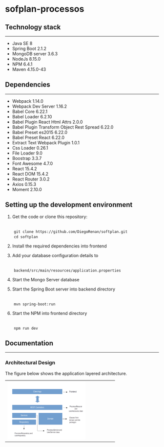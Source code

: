 # sofplan-processos

<h2>Technology stack</h2>
<hr></hr>

<ul>
    <li>Java SE 8</li>
    <li>Spring Boot 2.1.2</li>
    <li>MongoDB server 3.6.3</li>
    <li>NodeJs 8.15.0</li>
    <li>NPM 6.4.1</li>
    <li>Maven 4.15.0-43</li>
</ul>

<h2>Dependencies</h2>
<hr></hr>

<ul>    
    <li>Webpack 1.14.0</li>
    <li>Webpack Dev Server 1.16.2</li>
    <li>Babel Core 6.22.1</li>
    <li>Babel Loader 6.2.10</li>
    <li>Babel Plugin React Html Attrs 2.0.0</li>
    <li>Babel Plugin Transform Object Rest Spread 6.22.0</li>
    <li>Babel Preset es2015 6.22.0</li>
    <li>Babel Preset React 6.22.0</li>
    <li>Extract Text Webpack Plugin 1.0.1</li>
    <li>Css Loader 0.26.1</li>
    <li>File Loader 9.0</li>
    <li>Boostrap 3.3.7</li>
    <li>Font Awesome 4.7.0</li>
    <li>React 15.4.2</li>
    <li>React DOM 15.4.2</li>
    <li>React Router 3.0.2</li>
    <li>Axios 0.15.3</li>
    <li>Moment 2.10.0</li>
</ul>

<h2>Setting up the development environment</h2>

1. Get the code or clone this repository:
<code>
    git clone https://github.com/DiegoRenan/softplan.git
    cd softplan
</code>

2. Install the required dependencies into frontend

3. Add your database configuration details to 
<code>
    backend/src/main/resources/application.properties
</code>

4. Start the Mongo Server database

5. Start the Spring Boot server into backend directory
<code>
    mvn spring-boot:run
</code>

6. Start the NPM into frontend directory 
<code>
    npm run dev
</code>

<h2>Documentation</h2>
<hr></hr>

<h3>Architectural Design</h3>

The figure below shows the application layered architecture.

<center><table width="90%"><tr>
<td valign="top" align="left" width="75%">
<img src="diagrams/layers.png" width="256" height="192">
</td></tr></table></center>


